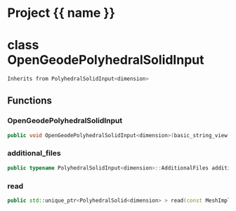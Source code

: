 <script setup>
import {useRoute} from 'vitepress'
const {path} = useRoute()
const tokens = path.split('/')
const words = tokens[2].split('-');
for (let i = 0; i < words.length; i++) {
    words[i] = words[i].charAt(0).toUpperCase() + words[i].slice(1);
    words[i] = words[i].replace('geode', 'Geode')
}
const name = words.join('-');
</script>
# Project {{ name }}

# class OpenGeodePolyhedralSolidInput


```cpp
Inherits from PolyhedralSolidInput<dimension>
```



## Functions

### OpenGeodePolyhedralSolidInput

```cpp
public void OpenGeodePolyhedralSolidInput<dimension>(basic_string_view filename)
```


### additional_files

```cpp
public typename PolyhedralSolidInput<dimension>::AdditionalFiles additional_files()
```


### read

```cpp
public std::unique_ptr<PolyhedralSolid<dimension> > read(const MeshImpl & impl)
```




